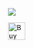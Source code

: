 <img src="https://github-readme-stats.vercel.app/api?username=ztl-uwu&show_icons=true" />

<a href='https://ko-fi.com/T6T7R1M58' target='_blank'><img height='36' style='border:0px;height:36px;' src='https://storage.ko-fi.com/cdn/kofi2.png?v=6' border='0' alt='Buy Me a Coffee at ko-fi.com' /></a>
